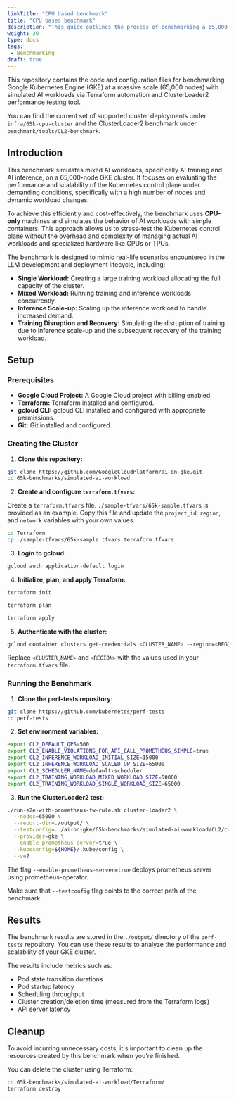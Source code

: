 ```yaml
---
linkTitle: "CPU based benchmark"
title: "CPU based benchmark"
description: "This guide outlines the process of benchmarking a 65,000-node Google Kubernetes Engine (GKE) cluster using CPU-only machines to simulate AI workloads and evaluate the Kubernetes control plane's performance. It details how to deploy the cluster with Terraform, run diverse simulated AI workloads (including training and inference) using ClusterLoader2, and collect performance metrics to assess scalability and stability. The benchmark results, stored in the perf-tests repository, provide insights into pod state transitions, scheduling throughput, and API server latency under extreme load, allowing for a comprehensive evaluation of the control plane's capabilities."
weight: 30
type: docs
tags:
 - Benchmarking
draft: true
---
```

This repository contains the code and configuration files for benchmarking Google Kubernetes Engine (GKE) at a massive scale (65,000 nodes) with simulated AI workloads via Terraform automation and ClusterLoader2 performance testing tool.

You can find the current set of supported cluster deployments under `infra/65k-cpu-cluster` and the ClusterLoader2 benchmark under `benchmark/tools/CL2-benchmark`.

## Introduction

This benchmark simulates mixed AI workloads, specifically AI training and AI inference, on a 65,000-node GKE cluster. It focuses on evaluating the performance and scalability of the Kubernetes control plane under demanding conditions, specifically with a high number of nodes and dynamic workload changes.

To achieve this efficiently and cost-effectively, the benchmark uses **CPU-only** machines and simulates the behavior of AI workloads with simple containers. This approach allows us to stress-test the Kubernetes control plane without the overhead and complexity of managing actual AI workloads and specialized hardware like GPUs or TPUs.

The benchmark is designed to mimic real-life scenarios encountered in the LLM development and deployment lifecycle, including:

* **Single Workload:** Creating a large training workload allocating the full capacity of the cluster.
* **Mixed Workload:** Running training and inference workloads concurrently.
* **Inference Scale-up:** Scaling up the inference workload to handle increased demand.
* **Training Disruption and Recovery:** Simulating the disruption of training due to inference scale-up and the subsequent recovery of the training workload.


## Setup

### Prerequisites

* **Google Cloud Project:** A Google Cloud project with billing enabled.
* **Terraform:** Terraform installed and configured.
* **gcloud CLI:** gcloud CLI installed and configured with appropriate permissions.
* **Git:** Git installed and configured.


### Creating the Cluster


1. **Clone this repository:**

```bash
git clone https://github.com/GoogleCloudPlatform/ai-on-gke.git
cd 65k-benchmarks/simulated-ai-workload
```
2. **Create and configure `terraform.tfvars`:**

Create a `terraform.tfvars` file. `./sample-tfvars/65k-sample.tfvars` is provided as an example. Copy this file and update the `project_id`, `region`, and `network` variables with your own values.



```bash
cd Terraform
cp ./sample-tfvars/65k-sample.tfvars terraform.tfvars
```


3. **Login to gcloud:**


```bash
gcloud auth application-default login
```



4. **Initialize, plan, and apply Terraform:**


```bash
terraform init

terraform plan

terraform apply
```

5. **Authenticate with the cluster:**

```bash
gcloud container clusters get-credentials <CLUSTER_NAME> --region=<REGION>
```

Replace `<CLUSTER_NAME>` and `<REGION>` with the values used in your `terraform.tfvars` file.

### Running the Benchmark

1. **Clone the perf-tests repository:**


```bash
git clone https://github.com/kubernetes/perf-tests
cd perf-tests

```
2. **Set environment variables:**

```bash
export CL2_DEFAULT_QPS=500
export CL2_ENABLE_VIOLATIONS_FOR_API_CALL_PROMETHEUS_SIMPLE=true
export CL2_INFERENCE_WORKLOAD_INITIAL_SIZE=15000
export CL2_INFERENCE_WORKLOAD_SCALED_UP_SIZE=65000
export CL2_SCHEDULER_NAME=default-scheduler
export CL2_TRAINING_WORKLOAD_MIXED_WORKLOAD_SIZE=50000
export CL2_TRAINING_WORKLOAD_SINGLE_WORKLOAD_SIZE=65000
```
3. **Run the ClusterLoader2 test:**

```bash
./run-e2e-with-prometheus-fw-rule.sh cluster-loader2 \
  --nodes=65000 \
  --report-dir=./output/ \
  --testconfig=../ai-on-gke/65k-benchmarks/simulated-ai-workload/CL2/config.yaml \
  --provider=gke \
  --enable-prometheus-server=true \
  --kubeconfig=${HOME}/.kube/config \
  --v=2
```

The flag `--enable-prometheus-server=true` deploys prometheus server using prometheus-operator.

Make sure that `--testconfig` flag points to the correct path of the benchmark.

## Results

The benchmark results are stored in the `./output/` directory of the `perf-tests` repository. You can use these results to analyze the performance and scalability of your GKE cluster.

The results include metrics such as:

- Pod state transition durations
- Pod startup latency
- Scheduling throughput
- Cluster creation/deletion time (measured from the Terraform logs)
- API server latency


## Cleanup

To avoid incurring unnecessary costs, it's important to clean up the resources created by this benchmark when you're finished.


You can delete the cluster using Terraform:

```bash
cd 65k-benchmarks/simulated-ai-workload/Terraform/
terraform destroy
```
